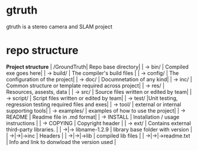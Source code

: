 # gtruth
gtruth is a stereo camera and SLAM project

# repo structure
**Project structure**
| /GroundTruth| Repo base directory|
| -> bin/     | Compiled exe goes here|
| -> build/   | The compiler's build files |
| -> config/ | The configuration of the project|
| -> doc/ | Documnetation of any kind|
| -> inc/ | Common structure or template required across project| 
| -> res/ | Resources, assests, data | 
| -> src/ | Source files written or edited by team| 
| -> script/ | Script files written or edited by team|
| -> test/ |Unit testing, regression testing required files and exes| 
| -> tool/ | external or internal supporting tools|
| -> examples/ | examples of how to use the project|
| -> README | Readme file in .md format|
| -> INSTALL | Installation / usage instructions |
| -> COPYING | Copyright header |
| -> ext/ | Contains external third-party libraries. |
| ->\|-> libname-1.2.9 | library base folder with version |
| ->\|->\|->inc | Headers |
| ->\|->\|->lib | compiled lib files |
| ->\|->\|->readme.txt | Info and link to donwload the version used |


